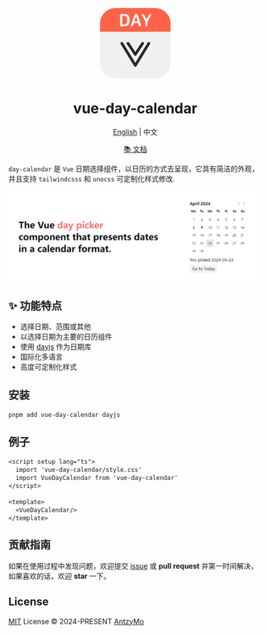<p align=center>
<a href="https://github.com/AntzyMo/vue-day-calendar"><img src="./assets/logo.svg" width="140" /></a>
</p>

<h1 align="center">
vue-day-calendar
</h1>

<p align="center">
<a href="https://github.com/AntzyMo/vue-day-calendar">English</a> | 中文
</p>

<p align="center">
<a href="https://daycalendar.antzy.me">📚️ 文档</a>
</p>


`day-calendar` 是 `Vue` 日期选择组件，以日历的方式去呈现，它具有简洁的外观，并且支持 `tailwindcsss` 和 `unocss` 可定制化样式修改.


![screenshot](./assets/screenshot.png)

## ✨ 功能特点
-  选择日期、范围或其他
-  以选择日期为主要的日历组件
-  使用 [dayjs](https://dayjs.gitee.io/zh-CN) 作为日期库
-  国际化多语言
-  高度可定制化样式



## 安装
```shell
pnpm add vue-day-calendar dayjs
```

## 例子
```vue
<script setup lang="ts">
  import 'vue-day-calendar/style.css'
  import VueDayCalendar from 'vue-day-calendar'
</script>

<template>
  <VueDayCalendar/>
</template>
```

## 贡献指南
如果在使用过程中发现问题，欢迎提交 [issue](https://github.com/AntzyMo/vue-day-calendar/issues) 或 **pull request** 并第一时间解决，如果喜欢的话，欢迎 **star** 一下。
  

## License
[MIT](./LICENSE) License &copy; 2024-PRESENT [AntzyMo](https://github.com/AntzyMo)



